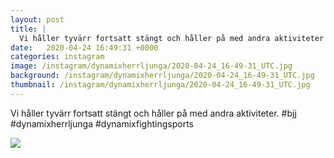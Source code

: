 ```yaml
---
layout: post
title: |
  Vi håller tyvärr fortsatt stängt och håller på med andra aktiviteter
date:   2020-04-24 16:49:31 +0000
categories: instagram
image: /instagram/dynamixherrljunga/2020-04-24_16-49-31_UTC.jpg
background: /instagram/dynamixherrljunga/2020-04-24_16-49-31_UTC.jpg
thumbnail: /instagram/dynamixherrljunga/2020-04-24_16-49-31_UTC.jpg
---
```

Vi håller tyvärr fortsatt stängt och håller på med andra aktiviteter. #bjj #dynamixherrljunga #dynamixfightingsports



<img src='/www-dynamix-herrljunga/instagram/dynamixherrljunga/2020-04-24_16-49-31_UTC.jpg' class='img-fluid' />
